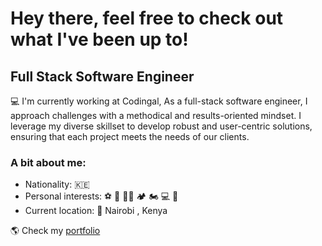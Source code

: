 # Hey there, feel free to check out what I've been up to!

## Full Stack Software Engineer

💻 I'm currently working at Codingal, As a full-stack software engineer, I approach challenges with a methodical and results-oriented mindset. I leverage my diverse skillset to develop robust and user-centric solutions, ensuring that each project meets the needs of our clients.

### A bit about me:

- Nationality: 🇰🇪
- Personal interests: ⚽ 🥊 💪🏽 🏕 🏍 💻 🛫
- Current location: 📍 Nairobi , Kenya

🌎 Check my [portfolio](https://ivorush.netlify.app/)

